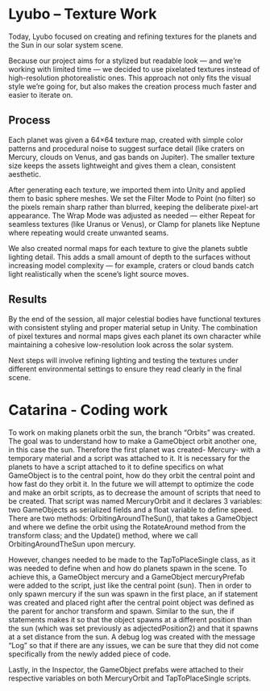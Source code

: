 # Lyubo – Texture Work
Today, Lyubo focused on creating and refining textures for the planets and the Sun in our solar system scene.

Because our project aims for a stylized but readable look — and we’re working with limited time — we decided to use pixelated textures instead of high-resolution photorealistic ones. This approach not only fits the visual style we’re going for, but also makes the creation process much faster and easier to iterate on.

## Process
Each planet was given a 64×64 texture map, created with simple color patterns and procedural noise to suggest surface detail (like craters on Mercury, clouds on Venus, and gas bands on Jupiter). The smaller texture size keeps the assets lightweight and gives them a clean, consistent aesthetic.

After generating each texture, we imported them into Unity and applied them to basic sphere meshes. We set the Filter Mode to Point (no filter) so the pixels remain sharp rather than blurred, keeping the deliberate pixel-art appearance. The Wrap Mode was adjusted as needed — either Repeat for seamless textures (like Uranus or Venus), or Clamp for planets like Neptune where repeating would create unwanted seams.

We also created normal maps for each texture to give the planets subtle lighting detail. This adds a small amount of depth to the surfaces without increasing model complexity — for example, craters or cloud bands catch light realistically when the scene’s light source moves.

## Results
By the end of the session, all major celestial bodies have functional textures with consistent styling and proper material setup in Unity. The combination of pixel textures and normal maps gives each planet its own character while maintaining a cohesive low-resolution look across the solar system.

Next steps will involve refining lighting and testing the textures under different environmental settings to ensure they read clearly in the final scene. 

# Catarina - Coding work
To work on making planets orbit the sun, the branch “Orbits” was created. The goal was to understand how to make a GameObject orbit another one, in this case the sun. Therefore the first planet was created- Mercury- with a temporary material and a script was attached to it. It is necessary for the planets to have a script attached to it to define specifics on what GameObject is to the central point, how do they orbit the central point and how fast do they orbit it. In the future we will attempt to optimize the code and make an orbit scripts, as to decrease the amount of scripts that need to be created. That script was named MercuryOrbit and it declares 3 variables: two GameObjects as serialized fields and a float variable to define speed. There are two methods:
OrbitingAroundTheSun(), that takes a GameObject and where we define the orbit using the RotateAround method from the transform class; and the Update() method, where we call OrbitingAroundTheSun upon mercury.

However, changes needed to be made to the TapToPlaceSingle class, as it was needed to define when and how do planets spawn in the scene. To achieve this, a GameObject mercury and a GameObject mercuryPrefab were added to the script, just like the central point (sun). Then in order to only spawn mercury if the sun was spawn in the first place, an if statement was created and placed right after the central point object was defined as the parent for anchor transform and spawn. Similar to the sun, the if statements makes it so that the object spawns at a different position than the sun (which was set previously as adjectedPosition2) and that it spawns at a set distance from the sun. A debug log was created with the message “Log” so that if there are any issues, we can be sure that they did not come specifically from the newly added piece of code.

Lastly, in the Inspector, the GameObject prefabs were attached to their respective variables on both MercuryOrbit and TapToPlaceSingle scripts.
